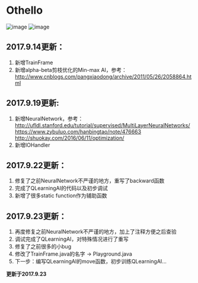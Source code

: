 # Othello

![image](https://github.com/qiaofengmarco/JavaOthello/raw/master/d1.png)
![image](https://github.com/qiaofengmarco/JavaOthello/raw/master/d2.png)

## 2017.9.14更新：
1. 新增TrainFrame
2. 新增alpha-beta剪枝优化的Min-max AI，参考：
   http://www.cnblogs.com/pangxiaodong/archive/2011/05/26/2058864.html

## 2017.9.19更新:
1. 新增NeuralNetwork，参考： 
   http://ufldl.stanford.edu/tutorial/supervised/MultiLayerNeuralNetworks/
   https://www.zybuluo.com/hanbingtao/note/476663
   http://shuokay.com/2016/06/11/optimization/
2. 新增IOHandler

## 2017.9.22更新：
1. 修复了之前NeuralNetwork不严谨的地方，重写了backward函数
2. 完成了QLearningAI的代码以及初步调试
3. 新增了很多static function作为辅助函数

## 2017.9.23更新：
1. 再度修复之前NeuralNetwork不严谨的地方，加上了注释方便之后查验
2. 调试完成了QLearningAI，对特殊情况进行了重写
3. 修复了之前很多的小bug
4. 修改了TrainFrame.java的名字 -> Playground.java
5. 下一步：编写QLearningAI的move函数，初步训练QLearningAI...

**更新于2017.9.23**
